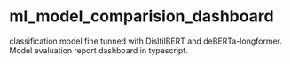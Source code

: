 # ml_model_comparision_dashboard
classification model fine tunned with DisltilBERT and deBERTa-longformer. Model evaluation report dashboard in typescript.
